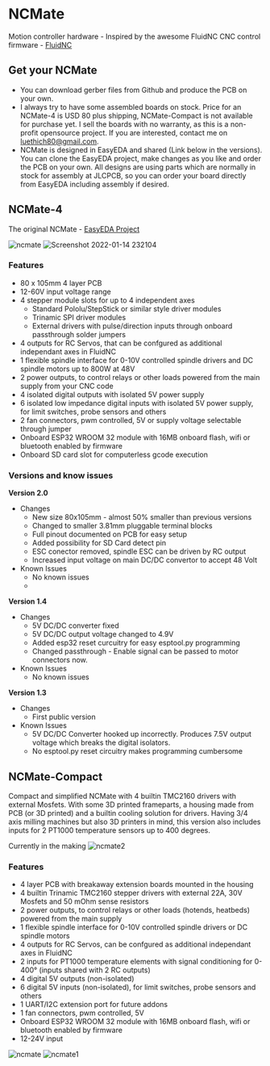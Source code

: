 # NCMate
Motion controller hardware - Inspired by the awesome FluidNC CNC control firmware - [FluidNC](https://github.com/bdring/FluidNC)

## Get your NCMate
- You can download gerber files from Github and produce the PCB on your own.
- I always try to have some assembled boards on stock. Price for an NCMate-4 is USD 80 plus shipping, NCMate-Compact is not available for purchase yet. I sell the boards with no warranty, as this is a non-profit opensource project. If you are interested, contact me on luethich80@gmail.com.
- NCMate is designed in EasyEDA and shared (Link below in the versions). You can clone the EasyEDA project, make changes as you like and order the PCB on your own. All designs are using parts which are normally in stock for assembly at JLCPCB, so you can order your board directly from EasyEDA including assembly if desired.

## NCMate-4
The original NCMate - [EasyEDA Project](https://easyeda.com/luethich80/FlowNC-MK1)

![ncmate](https://user-images.githubusercontent.com/10495848/149769465-21a75326-9e9b-4797-91b3-03a04f27d214.PNG)
![Screenshot 2022-01-14 232104](https://user-images.githubusercontent.com/10495848/149595124-2cef6f00-db7b-41f9-9f9f-2b125e5c1391.png)


### Features
- 80 x 105mm 4 layer PCB
- 12-60V input voltage range
- 4 stepper module slots for up to 4 independent axes
  - Standard Pololu/StepStick or similar style driver modules
  - Trinamic SPI driver modules 
  - External drivers with pulse/direction inputs through onboard passthrough solder jumpers
- 4 outputs for RC Servos, that can be confgured as additional independant axes in FluidNC
- 1 flexible spindle interface for 0-10V controlled spindle drivers and DC spindle motors up to 800W at 48V
- 2 power outputs, to control relays or other loads powered from the main supply from your CNC code
- 4 isolated digital outputs with isolated 5V power supply
- 6 isolated low impedance digital inputs with isolated 5V power supply, for limit switches, probe sensors and others
- 2 fan connectors, pwm controlled, 5V or supply voltage selectable through jumper
- Onboard ESP32 WROOM 32 module with 16MB onboard flash, wifi or bluetooth enabled by firmware
- Onboard SD card slot for computerless gcode execution

### Versions and know issues
**Version 2.0**
- Changes
  - New size 80x105mm - almost 50% smaller than previous versions
  - Changed to smaller 3.81mm pluggable terminal blocks
  - Full pinout documented on PCB for easy setup
  - Added possibility for SD Card detect pin
  - ESC conector removed, spindle ESC can be driven by RC output
  - Increased input voltage on main DC/DC convertor to accept 48 Volt
- Known Issues
  - No known issues
  - 
**Version 1.4**
- Changes
  - 5V DC/DC converter fixed
  - 5V DC/DC output voltage changed to 4.9V
  - Added esp32 reset curcuitry for easy esptool.py programming
  - Changed passthrough - Enable signal can be passed to motor connectors now.
- Known Issues
  - No known issues
    
**Version 1.3**
- Changes
  - First public version
- Known Issues
  - 5V DC/DC Converter hooked up incorrectly. Produces 7.5V output voltage which breaks the digital isolators. 
  - No esptool.py reset circuitry makes programming cumbersome

## NCMate-Compact
Compact and simplified NCMate with 4 builtin TMC2160 drivers with external Mosfets. With some 3D printed frameparts, a housing made from PCB (or 3D printed) and a builtin cooling solution for drivers. Having 3/4 axis milling machines but also 3D printers in mind, this version also includes inputs for 2 PT1000 temperature sensors up to 400 degrees.

Currently in the making
![ncmate2](https://user-images.githubusercontent.com/10495848/146914244-e0b16172-439c-4a77-bbba-217d4d8f1afe.PNG)

### Features
- 4 layer PCB with breakaway extension boards mounted in the housing
- 4 builtin Trinamic TMC2160 stepper drivers with external 22A, 30V Mosfets and 50 mOhm sense resistors
- 2 power outputs, to control relays or other loads (hotends, heatbeds) powered from the main supply
- 1 flexible spindle interface for 0-10V controlled spindle drivers or DC spindle motors
- 4 outputs for RC Servos, can be confgured as additional independant axes in FluidNC
- 2 inputs for PT1000 temperature elements with signal conditioning for 0-400° (inputs shared with 2 RC outputs)
- 4 digital 5V outputs (non-isolated)
- 6 digital 5V inputs (non-isolated), for limit switches, probe sensors and others
- 1 UART/I2C extension port for future addons
- 1 fan connectors, pwm controlled, 5V
- Onboard ESP32 WROOM 32 module with 16MB onboard flash, wifi or bluetooth enabled by firmware
- 12-24V input

![ncmate](https://user-images.githubusercontent.com/10495848/146912140-d73c5b70-023b-4a24-9184-9bc47ff6aa2a.PNG)
![ncmate1](https://user-images.githubusercontent.com/10495848/146914071-42d23ce2-1617-43a5-b2f2-456debf382c0.PNG)




